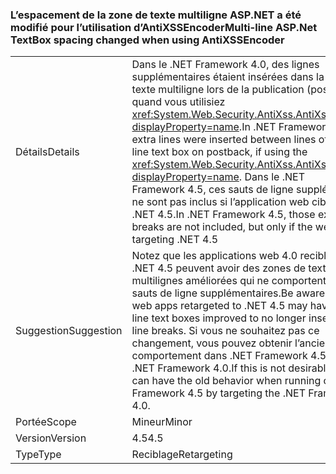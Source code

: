 ### <a name="multi-line-aspnet-textbox-spacing-changed-when-using-antixssencoder"></a><span data-ttu-id="3ff82-101">L’espacement de la zone de texte multiligne ASP.NET a été modifié pour l’utilisation d’AntiXSSEncoder</span><span class="sxs-lookup"><span data-stu-id="3ff82-101">Multi-line ASP.Net TextBox spacing changed when using AntiXSSEncoder</span></span>

|   |   |
|---|---|
|<span data-ttu-id="3ff82-102">Détails</span><span class="sxs-lookup"><span data-stu-id="3ff82-102">Details</span></span>|<span data-ttu-id="3ff82-103">Dans le .NET Framework 4.0, des lignes supplémentaires étaient insérées dans la zone de texte multiligne lors de la publication (postback), quand vous utilisiez <xref:System.Web.Security.AntiXss.AntiXssEncoder?displayProperty=name>.</span><span class="sxs-lookup"><span data-stu-id="3ff82-103">In .NET Framework 4.0, extra lines were inserted between lines of a multi-line text box on postback, if using the <xref:System.Web.Security.AntiXss.AntiXssEncoder?displayProperty=name>.</span></span> <span data-ttu-id="3ff82-104">Dans le .NET Framework 4.5, ces sauts de ligne supplémentaires ne sont pas inclus si l’application web cible .NET 4.5.</span><span class="sxs-lookup"><span data-stu-id="3ff82-104">In .NET Framework 4.5, those extra line breaks are not included, but only if the web app is targeting .NET 4.5</span></span>|
|<span data-ttu-id="3ff82-105">Suggestion</span><span class="sxs-lookup"><span data-stu-id="3ff82-105">Suggestion</span></span>|<span data-ttu-id="3ff82-106">Notez que les applications web 4.0 reciblées vers .NET 4.5 peuvent avoir des zones de texte multilignes améliorées qui ne comportent plus de sauts de ligne supplémentaires.</span><span class="sxs-lookup"><span data-stu-id="3ff82-106">Be aware that 4.0 web apps retargeted to .NET 4.5 may have multi-line text boxes improved to no longer insert extra line breaks.</span></span> <span data-ttu-id="3ff82-107">Si vous ne souhaitez pas ce changement, vous pouvez obtenir l’ancien comportement dans .NET Framework 4.5 en ciblant .NET Framework 4.0.</span><span class="sxs-lookup"><span data-stu-id="3ff82-107">If this is not desirable, the app  can have the old behavior when running on .NET Framework 4.5 by targeting the .NET Framework 4.0.</span></span>|
|<span data-ttu-id="3ff82-108">Portée</span><span class="sxs-lookup"><span data-stu-id="3ff82-108">Scope</span></span>|<span data-ttu-id="3ff82-109">Mineur</span><span class="sxs-lookup"><span data-stu-id="3ff82-109">Minor</span></span>|
|<span data-ttu-id="3ff82-110">Version</span><span class="sxs-lookup"><span data-stu-id="3ff82-110">Version</span></span>|<span data-ttu-id="3ff82-111">4.5</span><span class="sxs-lookup"><span data-stu-id="3ff82-111">4.5</span></span>|
|<span data-ttu-id="3ff82-112">Type</span><span class="sxs-lookup"><span data-stu-id="3ff82-112">Type</span></span>|<span data-ttu-id="3ff82-113">Reciblage</span><span class="sxs-lookup"><span data-stu-id="3ff82-113">Retargeting</span></span>|

